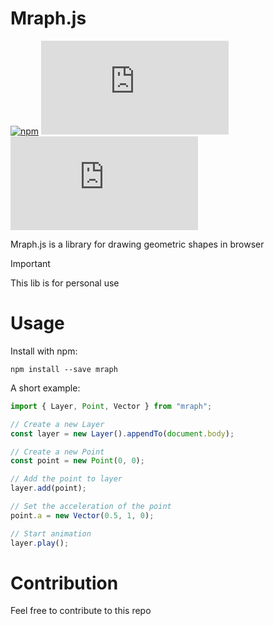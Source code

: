 # Mraph.js
[![npm](https://img.shields.io/npm/v/mraph)](https://www.npmjs.com/package/mraph)
[![GitHub](https://img.shields.io/github/license/SeiyaCooper/Mraph.js)](https://github.com/SeiyaCooper/Mraph.js/blob/main/LICENSE)
[![last commit](https://img.shields.io/github/last-commit/SeiyaCooper/Mraph.js)](https://github.com/SeiyaCooper/Mraph.js/commits/main)

Mraph.js is a library for drawing geometric shapes in browser  

> [!IMPORTANT]
> This lib is for personal use

# Usage

Install with npm:

```shell
npm install --save mraph
```

A short example:

```JavaScript
import { Layer, Point, Vector } from "mraph";

// Create a new Layer
const layer = new Layer().appendTo(document.body);

// Create a new Point
const point = new Point(0, 0);

// Add the point to layer
layer.add(point);

// Set the acceleration of the point
point.a = new Vector(0.5, 1, 0);

// Start animation
layer.play();
```

# Contribution

Feel free to contribute to this repo
